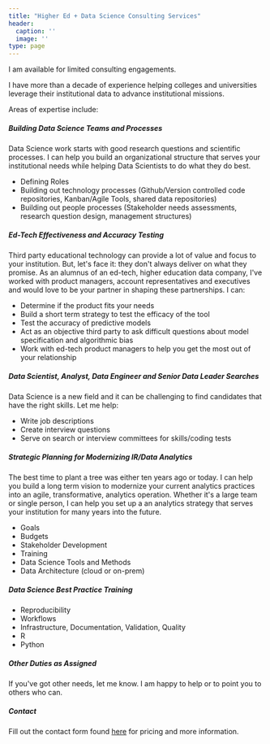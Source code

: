```yaml
---
title: "Higher Ed + Data Science Consulting Services"
header:
  caption: ''
  image: ''
type: page
---
```


I am available for limited consulting engagements.  

I have more than a decade of experience helping colleges and universities leverage
their institutional data to advance institutional missions.

Areas of expertise include:

##### Building Data Science Teams and Processes

Data Science work starts with good research questions and scientific processes. I can help you build an organizational structure that serves your institutional needs while helping Data Scientists to do what they do best.

* Defining Roles  
* Building out technology processes (Github/Version controlled code repositories, Kanban/Agile Tools, shared data repositories) 
* Building out people processes (Stakeholder needs assessments, research question design, management structures)

##### Ed-Tech Effectiveness and Accuracy Testing

Third party educational technology can provide a lot of value and focus to your institution. But, let's face it: they don't always deliver on what they promise. As an alumnus of an ed-tech, higher education data company, I've worked with product managers, account representatives and executives and would love to be your partner in shaping these partnerships. I can:

* Determine if the product fits your needs
* Build a short term strategy to test the efficacy of the tool
* Test the accuracy of predictive models 
* Act as an objective third party to ask difficult questions about model specification and algorithmic bias
* Work with ed-tech product managers to help you get the most out of your relationship

##### Data Scientist, Analyst, Data Engineer and Senior Data Leader Searches

Data Science is a new field and it can be challenging to find candidates that have the right skills. Let me help:

* Write job descriptions
* Create interview questions
* Serve on search or interview committees for skills/coding tests

##### Strategic Planning for Modernizing IR/Data Analytics

The best time to plant a tree was either ten years ago or today. I can help you build a long term vision to modernize your current analytics practices into an agile, transformative, analytics operation. Whether it's a large team or single person, I can help you set up a an analytics strategy that serves your institution for many years into the future.

* Goals
* Budgets
* Stakeholder Development
* Training
* Data Science Tools and Methods
* Data Architecture (cloud or on-prem)

##### Data Science Best Practice Training

* Reproducibility
* Workflows
* Infrastructure, Documentation, Validation, Quality
* R
* Python 

##### Other Duties as Assigned

If you've got other needs, let me know. I am happy to help or to point you to others who can.

##### Contact

Fill out the contact form found [here](https://bradweiner.info/#contact) for pricing and more information.





